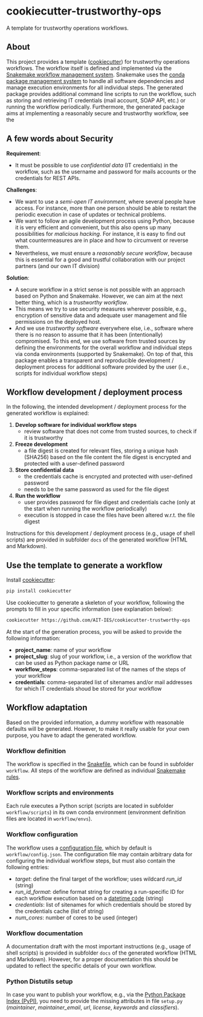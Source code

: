 # cookiecutter-trustworthy-ops

A template for trustworthy operations workflows.

## About

This project provides a template ([cookiecutter](https://cookiecutter.readthedocs.io/en/latest/README.html)) for trustworthy operations workflows.
The workflow itself is defined and implemented via the [Snakemake workflow management system](https://snakemake.readthedocs.io).
Snakemake uses the [conda  package management system](https://docs.conda.io/en/latest/) to handle all software dependencies and manage execution environments for all individual steps.
The generated package provides additional command line scripts to run the workflow, such as storing and retrieving IT credentials (mail account, SOAP API, etc.) or running the workflow periodically.
Furthermore, the generated package aims at implementing a reasonably secure and trustworthy workflow, see the


## A few words about Security

**Requirement**:
- It must be possible to use *confidential data* (IT credentials) in the workflow, such as the username and password for mails accounts or the credentials for REST APIs.

**Challenges**:
- We want to use a *semi-open IT environment*, where several people have access.
  For instance, more than one person should be able to restart the periodic execution in case of updates or technical problems.
- We want to follow an agile development process using Python, because it is very efficient and convenient, but this also opens up many possibilities for *malicious hacking*.
  For instance, it is easy to find out what countermeasures are in place and how to circumvent or reverse them.
- Nevertheless, we must ensure a *reasonably secure workflow*, because this is essential for a good and trustful collaboration with our project partners (and our own IT division)

**Solution**:
- A secure workflow in a strict sense is not possible with an approach based on Python and Snakemake.
  However, we can aim at the next better thing, which is a *trustworthy workflow*.
- This means we try to use security measures wherever possible, e.g., encryption of sensitive data and adequate user management and file permissions on the deployed host.
- And we use *trustworthy software* everywhere else, i.e., software where there is no reason to assume that it has been (intentionally) compromised.
  To this end, we use software from trusted sources by defining the environments for the overall workflow and individual steps via conda environments (supported by Snakemake).
  On top of that, this package enables a transparent and reproducible development / deployment process for additional software provided by the user (i.e., scripts for individual workflow steps)


## Workflow development / deployment process

In the following, the intended development / deployment process for the generated workflow is explained:

1. **Develop software for individual workflow steps**
   - review software that does not come from trusted sources, to check if it is trustworthy
2. **Freeze development**
   - a file digest is created for relevant files, storing a unique hash (SHA256) based on the file content the file digest is encrypted and protected with a user-defined password
3. **Store confidential data**
   - the credentials cache is encrypted and protected with user-defined password
   - needs to be the same password as used for the file digest
4. **Run the workflow**
   - user provides password for file digest and credentials cache (only at the start when running the workflow periodically)
   - execution is stopped in case the files have been altered w.r.t. the file digest

Instructions for this development / deployment process (e.g., usage of shell scripts) are provided in subfolder `docs` of the generated workflow (HTML and Markdown).


## Use the template to generate a workflow

Install [cookiecutter](https://github.com/cookiecutter/cookiecutter):
```bash
pip install cookiecutter
```

Use cookiecutter to generate a skeleton of your workflow, following the prompts to fill in your specific information (see explanation below):
```bash
cookiecutter https://github.com/AIT-IES/cookiecutter-trustworthy-ops
```

At the start of the generation process, you will be asked to provide the following information:
- **project_name**: name of your workflow
- **project_slug**: slug of your workflow, i.e., a version of the workflow that can be used as Python package name or URL
- **workflow_steps**: comma-separated list of the names of the steps of your workflow
- **credentials**: comma-separated list of sitenames and/or mail addresses for which IT credentials shoud be stored for your workflow


## Workflow adaptation

Based on the provided information, a dummy workflow with reasonable defaults will be generated.
However, to make it really usable for your own purpose, you have to adapt the generated workflow.

### Workflow definition

The workflow is specified in the [Snakefile](https://snakemake.readthedocs.io/en/stable/snakefiles/writing_snakefiles.html), which can be found in subfolder `workflow`.
All steps of the workflow are defined as individual [Snakemake rules](https://snakemake.readthedocs.io/en/stable/snakefiles/rules.html).

### Workflow scripts and environments

Each rule executes a Python script (scripts are located in subfolder `workflow/scripts`) in its own conda environment (environment definition files are located in `workflow/envs`).

### Workflow configuration

The workflow uses a [configuration file](https://snakemake.readthedocs.io/en/stable/snakefiles/configuration.html), which by default is `workflow/config.json`.
The configuration file may contain arbitrary data for configuring the individual workflow steps, but must also contain the following entries:
 - *target*: define the final target of the workflow; uses wildcard *run_id* (string)
 - *run_id_format*: define format string for creating a run-specific ID for each workflow execution based on a [datetime code](https://docs.python.org/3/library/datetime.html#strftime-and-strptime-format-codes) (string)
 - *credentials*: list of sitenames for which credentials should be stored by the credentials cache (list of string)
 - *num_cores*: number of cores to be used (integer)

### Workflow documentation

A documentation draft with the most important instructions (e.g., usage of shell scripts) is provided in subfolder `docs` of the generated workflow (HTML and Markdown).
However, for a proper documentation this should be updated to reflect the specific details of your own workflow.

### Python Distutils setup

In case you want to publish your workflow, e.g., via the [Python Package Index (PyPI)](https://pypi.org/), you need to provide the missing attributes in file `setup.py` (*maintainer*, *maintainer_email*, *url*, *license*, *keywords* and *classifiers*).
